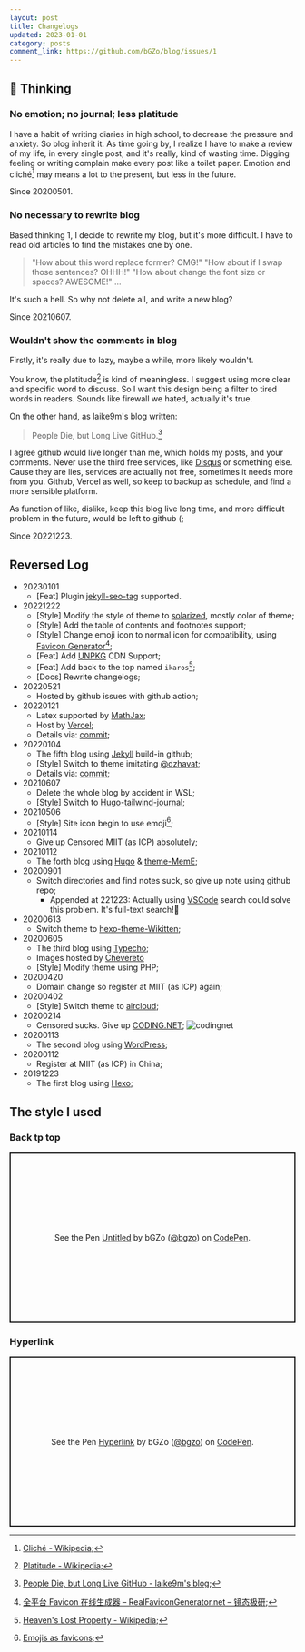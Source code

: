 ```yaml
---
layout: post
title: Changelogs
updated: 2023-01-01
category: posts
comment_link: https://github.com/bGZo/blog/issues/1
---
```


## 📌 Thinking

### No emotion; no journal; less platitude

I have a habit of writing diaries in high school, to decrease the pressure and anxiety. So blog inherit it. As time going by, I realize I have to make a review of my life, in every single post, and it's really, kind of wasting time. Digging feeling or writing complain make every post like a toilet paper. Emotion and cliché[^3] may means a lot to the present, but less in the future.

Since 20200501.

### No necessary to rewrite blog 

Based thinking 1, I decide to rewrite my blog, but it's more difficult. I have to read old articles to find the mistakes one by one. 

>"How about this word replace former? OMG!"
"How about if I swap those sentences? OHHH!"
"How about change the font size or spaces? AWESOME!"
...

It's such a hell. So why not delete all, and write a new blog?

Since 20210607.

### Wouldn't show the comments in blog

Firstly, it's really due to lazy, maybe a while, more likely wouldn't. 

You know, the platitude[^2] is kind of meaningless. I suggest using more clear and specific word to discuss. So I want this design being a filter to tired words in readers. Sounds like firewall we hated, actually it's true. 

On the other hand, as laike9m's blog written:

> People Die, but Long Live GitHub.[^4]

I agree github would live longer than me, which holds my posts, and your comments. Never use the third free services, like [Disqus](https://disqus.com) or something else. Cause they are lies, services are actually not free, sometimes it needs more from you. Github, Vercel as well, so keep to backup as schedule, and find a more sensible platform.

As function of like, dislike, keep this blog live long time, and more difficult problem in the future, would be left to github (;

Since 20221223.

## Reversed Log

- 20230101
  - [Feat] Plugin [jekyll-seo-tag](https://jekyll.github.io/jekyll-seo-tag/) supported.
- 20221222
  - [Style] Modify the style of theme to [solarized](https://ethanschoonover.com/solarized), mostly color of theme;
  - [Style] Add the table of contents and footnotes support;
  - [Style] Change emoji icon to normal icon for compatibility, using [Favicon Generator](https://realfavicongenerator.net/)[^6];
  - [Feat] Add [UNPKG](https://unpkg.com) CDN Support;
  - [Feat] Add back to the top named `ikaros`[^5];
  - [Docs] Rewrite changelogs;
- 20220521
  - Hosted by github issues with github action;
- 20220121
  - Latex supported by [MathJax](https://www.mathjax.org);
  - Host by [Vercel](https://vercel.com);
  - Details via: [commit](https://github.com/bGZo/blog/commit/d2430f81effebb4d8a15db205203564bd865b08027);
- 20220104
  - The fifth blog using [Jekyll](https://jekyllrb.com) build-in github;
  - [Style] Switch to theme imitating [@dzhavat](https://github.com/dzhavat/dzhavat.github.io);
  - Details via: [commit](https://github.com/bGZo/blog/commit/20428035c7167ce2899e4db9fb5d1d006d60829cc3);
- 20210607
  - Delete the whole blog by accident in WSL;
  - [Style] Switch to [Hugo-tailwind-journal](https://github.com/ianrodrigues/hugo-tailwind-journal);
- 20210506
  - [Style] Site icon begin to use emoji[^1];
- 20210114
  - Give up Censored MIIT (as ICP) absolutely;
- 20210112
  - The forth blog using [Hugo](https://gohugo.io) & [theme-MemE](https://github.com/reuixiy/hugo-theme-meme);
- 20200901
  - Switch directories and find notes suck, so give up note using github repo;
    - Appended at 221223: Actually using [VSCode](https://code.visualstudio.com) search could solve this problem. It's full-text search!🤩 
- 20200613
  - Switch theme to [hexo-theme-Wikitten](https://github.com/zthxxx/hexo-theme-Wikitten);
- 20200605
  - The third blog using [Typecho](https://typecho.org/);
  - Images hosted by [Chevereto](https://chevereto.com/)
  - [Style] Modify theme using PHP;
- 20200420
  - Domain change so register at MIIT (as ICP) again;
- 20200402
  - [Style] Switch theme to [aircloud](https://github.com/aircloud/hexo-theme-aircloud);
- 20200214
  - Censored sucks. Give up [CODING.NET](https://coding.net);
  ![codingnet](https://user-images.githubusercontent.com/57313137/209327464-13740ca4-0b8c-4dbe-9d9c-2fbe4b2ff27d.png)
- 20200113
  - The second blog using [WordPress](https://wordpress.com);
- 20200112
  - Register at MIIT (as ICP) in China;
- 20191223
  - The first blog using [Hexo](https://hexo.io);

## The style I used

### Back tp top

<p class="codepen" data-height="300" data-default-tab="html,result" data-slug-hash="gOjpJOo" data-user="bgzo" style="height: 300px; box-sizing: border-box; display: flex; align-items: center; justify-content: center; border: 2px solid; margin: 1em 0; padding: 1em;">
  <span>See the Pen <a href="https://codepen.io/bgzo/pen/gOjpJOo">
  Untitled</a> by bGZo (<a href="https://codepen.io/bgzo">@bgzo</a>)
  on <a href="https://codepen.io">CodePen</a>.</span>
</p>
<script async src="https://cpwebassets.codepen.io/assets/embed/ei.js"></script>

### Hyperlink

<p class="codepen" data-height="300" data-default-tab="html,result" data-slug-hash="KKBpLpE" data-user="bgzo" style="height: 300px; box-sizing: border-box; display: flex; align-items: center; justify-content: center; border: 2px solid; margin: 1em 0; padding: 1em;">
  <span>See the Pen <a href="https://codepen.io/bgzo/pen/KKBpLpE">
  Hyperlink</a> by bGZo (<a href="https://codepen.io/bgzo">@bgzo</a>)
  on <a href="https://codepen.io">CodePen</a>.</span>
</p>
<script async src="https://cpwebassets.codepen.io/assets/embed/ei.js"></script>


[^1]: [Emojis as favicons](https://css-tricks.com/emojis-as-favicons);
[^2]: [Platitude - Wikipedia](https://en.wikipedia.org/wiki/Platitude);
[^3]: [Cliché - Wikipedia](https://en.wikipedia.org/wiki/Clich%c3%a9 );
[^4]: [People Die, but Long Live GitHub - laike9m's blog](https://laike9m.com/blog/people-die-but-long-live-github,122/);
[^5]: [Heaven's Lost Property - Wikipedia](https://en.wikipedia.org/wiki/Heaven%27s_Lost_Property);
[^6]: [全平台 Favicon 在线生成器 – RealFaviconGenerator.net – 镜态极研](https://kagamiz.com/real-favicon-generator/);